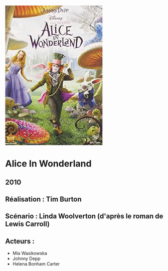 ![Image](/img/aliceWonderland_.jpg)

# Alice In Wonderland
## 2010
## Réalisation : Tim Burton
## Scénario : 	Linda Woolverton (d'après le roman de Lewis Carroll)
## Acteurs : 
* Mia Wasikowska 
* Johnny Depp
* Helena Bonham Carter
